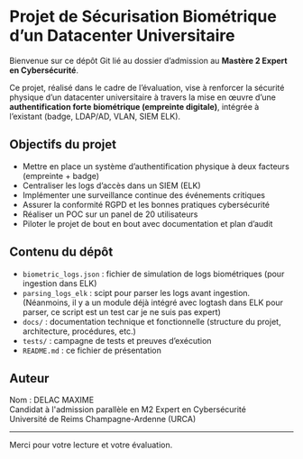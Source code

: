 # Projet de Sécurisation Biométrique d’un Datacenter Universitaire

Bienvenue sur ce dépôt Git lié au dossier d’admission au **Mastère 2 Expert en Cybersécurité**.

Ce projet, réalisé dans le cadre de l’évaluation, vise à renforcer la sécurité physique d’un datacenter universitaire à travers la mise en œuvre d’une **authentification forte biométrique (empreinte digitale)**, intégrée à l’existant (badge, LDAP/AD, VLAN, SIEM ELK).

## Objectifs du projet

- Mettre en place un système d’authentification physique à deux facteurs (empreinte + badge)
- Centraliser les logs d’accès dans un SIEM (ELK)
- Implémenter une surveillance continue des événements critiques
- Assurer la conformité RGPD et les bonnes pratiques cybersécurité
- Réaliser un POC sur un panel de 20 utilisateurs
- Piloter le projet de bout en bout avec documentation et plan d’audit

## Contenu du dépôt

- `biometric_logs.json` : fichier de simulation de logs biométriques (pour ingestion dans ELK)
- `parsing_logs_elk` : scipt pour parser les logs avant ingestion. (Néanmoins, il y a un module déjà intégré avec logtash dans ELK pour parser, ce script est un test car je ne suis pas expert) 
- `docs/` : documentation technique et fonctionnelle (structure du projet, architecture, procédures, etc.)
- `tests/` : campagne de tests et preuves d’exécution
- `README.md` : ce fichier de présentation

## Auteur

Nom : DELAC MAXIME  
Candidat à l'admission parallèle en M2 Expert en Cybersécurité  
Université de Reims Champagne-Ardenne (URCA)

---

Merci pour votre lecture et votre évaluation.
